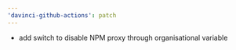 ```yaml
---
'davinci-github-actions': patch
---
```


- add switch to disable NPM proxy through organisational variable
